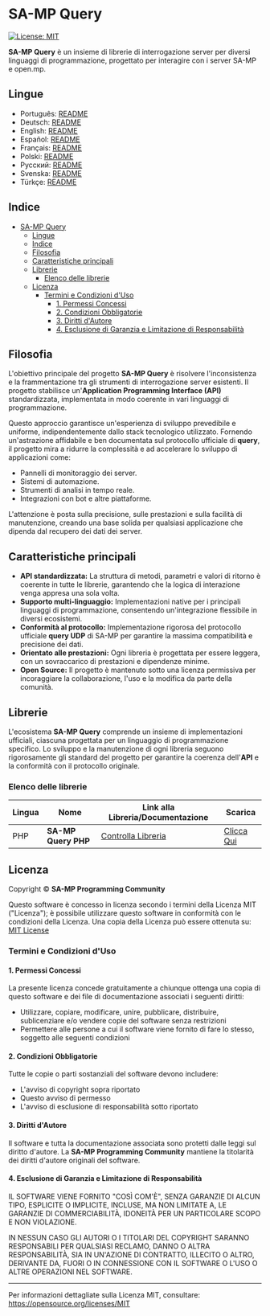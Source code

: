 # SA-MP Query

[![License: MIT](https://img.shields.io/badge/License-MIT-blue.svg)](https://opensource.org/licenses/MIT)

**SA-MP Query** è un insieme di librerie di interrogazione server per diversi linguaggi di programmazione, progettato per interagire con i server SA-MP e open.mp.

## Lingue

- Português: [README](../../)
- Deutsch: [README](../Deutsch/README.md)
- English: [README](../English/README.md)
- Español: [README](../Espanol/README.md)
- Français: [README](../Francais/README.md)
- Polski: [README](../Polski/README.md)
- Русский: [README](../Русский/README.md)
- Svenska: [README](../Svenska/README.md)
- Türkçe: [README](../Turkce/README.md)

## Indice

- [SA-MP Query](#sa-mp-query)
  - [Lingue](#lingue)
  - [Indice](#indice)
  - [Filosofia](#filosofia)
  - [Caratteristiche principali](#caratteristiche-principali)
  - [Librerie](#librerie)
    - [Elenco delle librerie](#elenco-delle-librerie)
  - [Licenza](#licenza)
    - [Termini e Condizioni d'Uso](#termini-e-condizioni-duso)
      - [1. Permessi Concessi](#1-permessi-concessi)
      - [2. Condizioni Obbligatorie](#2-condizioni-obbligatorie)
      - [3. Diritti d'Autore](#3-diritti-dautore)
      - [4. Esclusione di Garanzia e Limitazione di Responsabilità](#4-esclusione-di-garanzia-e-limitazione-di-responsabilità)

## Filosofia

L'obiettivo principale del progetto **SA-MP Query** è risolvere l'inconsistenza e la frammentazione tra gli strumenti di interrogazione server esistenti. Il progetto stabilisce un'**Application Programming Interface (API)** standardizzata, implementata in modo coerente in vari linguaggi di programmazione.

Questo approccio garantisce un'esperienza di sviluppo prevedibile e uniforme, indipendentemente dallo stack tecnologico utilizzato. Fornendo un'astrazione affidabile e ben documentata sul protocollo ufficiale di **query**, il progetto mira a ridurre la complessità e ad accelerare lo sviluppo di applicazioni come:
- Pannelli di monitoraggio dei server.
- Sistemi di automazione.
- Strumenti di analisi in tempo reale.
- Integrazioni con bot e altre piattaforme.

L'attenzione è posta sulla precisione, sulle prestazioni e sulla facilità di manutenzione, creando una base solida per qualsiasi applicazione che dipenda dal recupero dei dati dei server.

## Caratteristiche principali

- **API standardizzata:** La struttura di metodi, parametri e valori di ritorno è coerente in tutte le librerie, garantendo che la logica di interazione venga appresa una sola volta.
- **Supporto multi-linguaggio:** Implementazioni native per i principali linguaggi di programmazione, consentendo un'integrazione flessibile in diversi ecosistemi.
- **Conformità al protocollo:** Implementazione rigorosa del protocollo ufficiale **query UDP** di SA-MP per garantire la massima compatibilità e precisione dei dati.
- **Orientato alle prestazioni:** Ogni libreria è progettata per essere leggera, con un sovraccarico di prestazioni e dipendenze minime.
- **Open Source:** Il progetto è mantenuto sotto una licenza permissiva per incoraggiare la collaborazione, l'uso e la modifica da parte della comunità.

## Librerie

L'ecosistema **SA-MP Query** comprende un insieme di implementazioni ufficiali, ciascuna progettata per un linguaggio di programmazione specifico. Lo sviluppo e la manutenzione di ogni libreria seguono rigorosamente gli standard del progetto per garantire la coerenza dell'**API** e la conformità con il protocollo originale.

### Elenco delle librerie

| Lingua | Nome                | Link alla Libreria/Documentazione         | Scarica                                                                             |
| ------ | ------------------- | ----------------------------------------- | ----------------------------------------------------------------------------------- |
| PHP    | **SA-MP Query PHP** | [Controlla Libreria](../../libraries/php) | [Clicca Qui](https://github.com/spc-samp/samp-query/releases/download/v1.0/php.zip) |

## Licenza

Copyright © **SA-MP Programming Community**

Questo software è concesso in licenza secondo i termini della Licenza MIT ("Licenza"); è possibile utilizzare questo software in conformità con le condizioni della Licenza. Una copia della Licenza può essere ottenuta su: [MIT License](https://opensource.org/licenses/MIT)

### Termini e Condizioni d'Uso

#### 1. Permessi Concessi

La presente licenza concede gratuitamente a chiunque ottenga una copia di questo software e dei file di documentazione associati i seguenti diritti:
* Utilizzare, copiare, modificare, unire, pubblicare, distribuire, sublicenziare e/o vendere copie del software senza restrizioni
* Permettere alle persone a cui il software viene fornito di fare lo stesso, soggetto alle seguenti condizioni

#### 2. Condizioni Obbligatorie

Tutte le copie o parti sostanziali del software devono includere:
* L'avviso di copyright sopra riportato
* Questo avviso di permesso
* L'avviso di esclusione di responsabilità sotto riportato

#### 3. Diritti d'Autore

Il software e tutta la documentazione associata sono protetti dalle leggi sul diritto d'autore. La **SA-MP Programming Community** mantiene la titolarità dei diritti d'autore originali del software.

#### 4. Esclusione di Garanzia e Limitazione di Responsabilità

IL SOFTWARE VIENE FORNITO "COSÌ COM'È", SENZA GARANZIE DI ALCUN TIPO, ESPLICITE O IMPLICITE, INCLUSE, MA NON LIMITATE A, LE GARANZIE DI COMMERCIABILITÀ, IDONEITÀ PER UN PARTICOLARE SCOPO E NON VIOLAZIONE.

IN NESSUN CASO GLI AUTORI O I TITOLARI DEL COPYRIGHT SARANNO RESPONSABILI PER QUALSIASI RECLAMO, DANNO O ALTRA RESPONSABILITÀ, SIA IN UN'AZIONE DI CONTRATTO, ILLECITO O ALTRO, DERIVANTE DA, FUORI O IN CONNESSIONE CON IL SOFTWARE O L'USO O ALTRE OPERAZIONI NEL SOFTWARE.

---

Per informazioni dettagliate sulla Licenza MIT, consultare: https://opensource.org/licenses/MIT